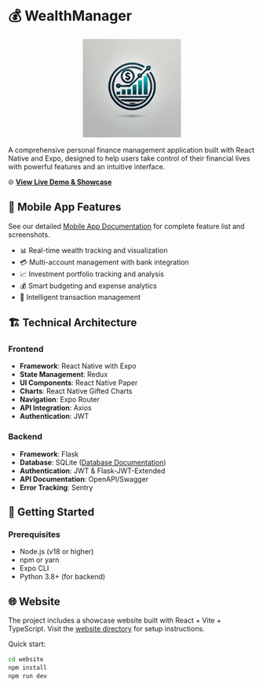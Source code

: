 # 💰 WealthManager

<p align="center">
  <img src="frontend/assets/images/logo.png" alt="WealthManager Logo" width="200"/>
</p>

A comprehensive personal finance management application built with React Native and Expo, designed to help users take control of their financial lives with powerful features and an intuitive interface.

🌐 **[View Live Demo & Showcase](https://alanjumeaucourt.github.io/wealth_manager/)**

## 📱 Mobile App Features

See our detailed [Mobile App Documentation](frontend/README.md) for complete feature list and screenshots.

- 📊 Real-time wealth tracking and visualization
- 💳 Multi-account management with bank integration
- 📈 Investment portfolio tracking and analysis
- 💰 Smart budgeting and expense analytics
- 🔄 Intelligent transaction management

## 🏗 Technical Architecture

### Frontend
- **Framework**: React Native with Expo
- **State Management**: Redux
- **UI Components**: React Native Paper
- **Charts**: React Native Gifted Charts
- **Navigation**: Expo Router
- **API Integration**: Axios
- **Authentication**: JWT

### Backend
- **Framework**: Flask
- **Database**: SQLite ([Database Documentation](DATABASE_STRUCTURE.md))
- **Authentication**: JWT & Flask-JWT-Extended
- **API Documentation**: OpenAPI/Swagger
- **Error Tracking**: Sentry

## 🚀 Getting Started

### Prerequisites
- Node.js (v18 or higher)
- npm or yarn
- Expo CLI
- Python 3.8+ (for backend)

## 🌐 Website

The project includes a showcase website built with React + Vite + TypeScript. Visit the [website directory](website/) for setup instructions.

Quick start:
```bash
cd website
npm install
npm run dev
```

